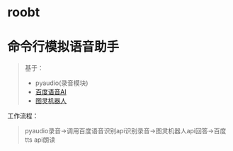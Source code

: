 # roobt
# 命令行模拟语音助手
> 基于：
>* pyaudio(录音模块)
>* [百度语音AI](https://ai.baidu.com/tech/speech/tts)
>* [图灵机器人](http://www.tuling123.com)

工作流程：
> pyaudio录音->调用百度语音识别api识别录音->图灵机器人api回答->百度tts
api朗读


